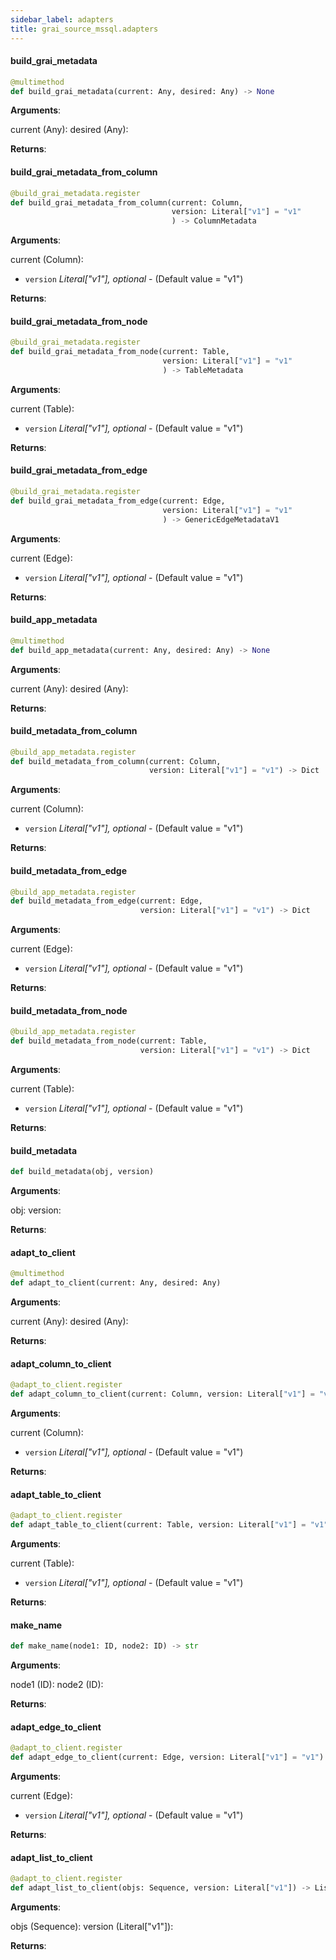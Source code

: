 ```yaml
---
sidebar_label: adapters
title: grai_source_mssql.adapters
---
```


#### build\_grai\_metadata

```python
@multimethod
def build_grai_metadata(current: Any, desired: Any) -> None
```

**Arguments**:

  current (Any):
  desired (Any):


**Returns**:



#### build\_grai\_metadata\_from\_column

```python
@build_grai_metadata.register
def build_grai_metadata_from_column(current: Column,
                                    version: Literal["v1"] = "v1"
                                    ) -> ColumnMetadata
```

**Arguments**:

  current (Column):
- `version` _Literal[&quot;v1&quot;], optional_ - (Default value = &quot;v1&quot;)


**Returns**:



#### build\_grai\_metadata\_from\_node

```python
@build_grai_metadata.register
def build_grai_metadata_from_node(current: Table,
                                  version: Literal["v1"] = "v1"
                                  ) -> TableMetadata
```

**Arguments**:

  current (Table):
- `version` _Literal[&quot;v1&quot;], optional_ - (Default value = &quot;v1&quot;)


**Returns**:



#### build\_grai\_metadata\_from\_edge

```python
@build_grai_metadata.register
def build_grai_metadata_from_edge(current: Edge,
                                  version: Literal["v1"] = "v1"
                                  ) -> GenericEdgeMetadataV1
```

**Arguments**:

  current (Edge):
- `version` _Literal[&quot;v1&quot;], optional_ - (Default value = &quot;v1&quot;)


**Returns**:



#### build\_app\_metadata

```python
@multimethod
def build_app_metadata(current: Any, desired: Any) -> None
```

**Arguments**:

  current (Any):
  desired (Any):


**Returns**:



#### build\_metadata\_from\_column

```python
@build_app_metadata.register
def build_metadata_from_column(current: Column,
                               version: Literal["v1"] = "v1") -> Dict
```

**Arguments**:

  current (Column):
- `version` _Literal[&quot;v1&quot;], optional_ - (Default value = &quot;v1&quot;)


**Returns**:



#### build\_metadata\_from\_edge

```python
@build_app_metadata.register
def build_metadata_from_edge(current: Edge,
                             version: Literal["v1"] = "v1") -> Dict
```

**Arguments**:

  current (Edge):
- `version` _Literal[&quot;v1&quot;], optional_ - (Default value = &quot;v1&quot;)


**Returns**:



#### build\_metadata\_from\_node

```python
@build_app_metadata.register
def build_metadata_from_node(current: Table,
                             version: Literal["v1"] = "v1") -> Dict
```

**Arguments**:

  current (Table):
- `version` _Literal[&quot;v1&quot;], optional_ - (Default value = &quot;v1&quot;)


**Returns**:



#### build\_metadata

```python
def build_metadata(obj, version)
```

**Arguments**:

  obj:
  version:


**Returns**:



#### adapt\_to\_client

```python
@multimethod
def adapt_to_client(current: Any, desired: Any)
```

**Arguments**:

  current (Any):
  desired (Any):


**Returns**:



#### adapt\_column\_to\_client

```python
@adapt_to_client.register
def adapt_column_to_client(current: Column, version: Literal["v1"] = "v1")
```

**Arguments**:

  current (Column):
- `version` _Literal[&quot;v1&quot;], optional_ - (Default value = &quot;v1&quot;)


**Returns**:



#### adapt\_table\_to\_client

```python
@adapt_to_client.register
def adapt_table_to_client(current: Table, version: Literal["v1"] = "v1")
```

**Arguments**:

  current (Table):
- `version` _Literal[&quot;v1&quot;], optional_ - (Default value = &quot;v1&quot;)


**Returns**:



#### make\_name

```python
def make_name(node1: ID, node2: ID) -> str
```

**Arguments**:

  node1 (ID):
  node2 (ID):


**Returns**:



#### adapt\_edge\_to\_client

```python
@adapt_to_client.register
def adapt_edge_to_client(current: Edge, version: Literal["v1"] = "v1")
```

**Arguments**:

  current (Edge):
- `version` _Literal[&quot;v1&quot;], optional_ - (Default value = &quot;v1&quot;)


**Returns**:



#### adapt\_list\_to\_client

```python
@adapt_to_client.register
def adapt_list_to_client(objs: Sequence, version: Literal["v1"]) -> List
```

**Arguments**:

  objs (Sequence):
  version (Literal[&quot;v1&quot;]):


**Returns**:
